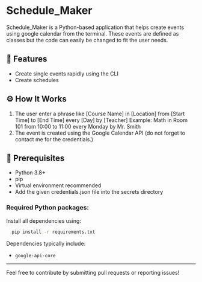 # Schedule_Maker

Schedule_Maker is a Python-based application that helps create events using google calendar from the terminal. These
events are defined as classes but the code can easily be changed to fit the user needs.

## 📌 Features

- Create single events rapidly using the CLI
- Create schedules

## ⚙️ How It Works

1. The user enter a phrase like [Course Name] in [Location] from [Start Time] to [End Time] every [Day] by [Teacher]
   Example: Math in Room 101 from 10:00 to 11:00 every Monday by Mr. Smith
2. The event is created using the Google Calendar API (do not forget to contact me for the credentials.)

## 🧰 Prerequisites

- Python 3.8+
- pip
- Virtual environment recommended
- Add the given credentials.json file into the secrets directory

### Required Python packages:

Install all dependencies using:

```bash
  pip install -r requirements.txt
```

Dependencies typically include:

- `google-api-core`

---

Feel free to contribute by submitting pull requests or reporting issues!
